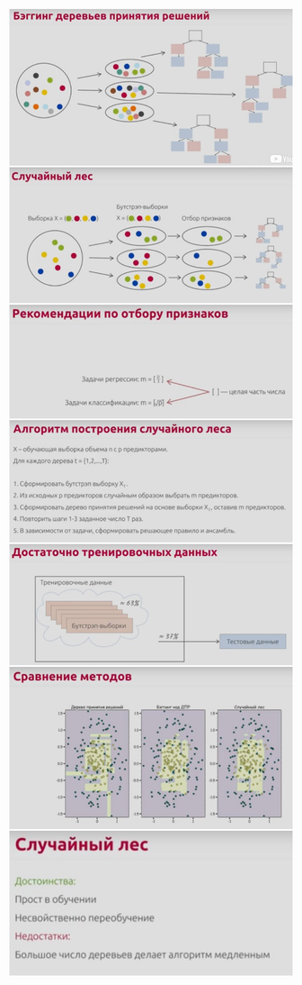 ![](./Screenshot%202022-04-19%20133610.jpg)
![](./Screenshot%202022-04-19%20133808.jpg)
![](./Screenshot%202022-04-19%20133852.jpg)
![](./Screenshot%202022-04-19%20133928.jpg)
![](./Screenshot%202022-04-19%20133937.jpg)
![](./Screenshot%202022-04-19%20133957.jpg)
![](./Screenshot%202022-04-19%20134017.jpg)

